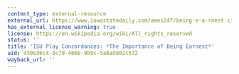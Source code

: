 ```yaml
---
content_type: external-resource
external_url: https://www.iowastatedaily.com/ames247/being-e-a-rnest-it-s-a-play-on-words-about-playing-on-words/article_c6a57a04-f7f3-11e6-be78-bf1d2ed41ac9.html
has_external_license_warning: true
license: https://en.wikipedia.org/wiki/All_rights_reserved
status: ''
title: 'ISU Play Concordances: *The Importance of Being Earnest*'
uid: 430e36c4-3c7d-466b-9b9c-5a6ad802c572
wayback_url: ''
---
```


